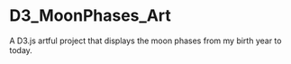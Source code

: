 # D3_MoonPhases_Art
 A D3.js artful project that displays the moon phases from my birth year to today.
